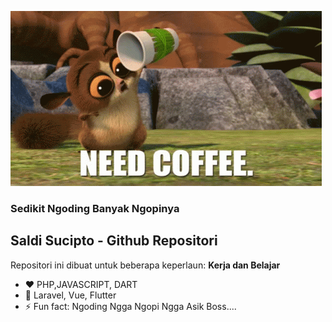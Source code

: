 ![NGOPI DOANG NGODING KAGA](tenor.gif)
### Sedikit Ngoding Banyak Ngopinya
## Saldi Sucipto - Github Repositori

Repositori ini dibuat untuk beberapa keperlaun: 
**Kerja dan Belajar**

- ❤  PHP,JAVASCRIPT, DART
- 🌱 Laravel, Vue, Flutter
- ⚡ Fun fact: Ngoding Ngga Ngopi Ngga Asik Boss....
